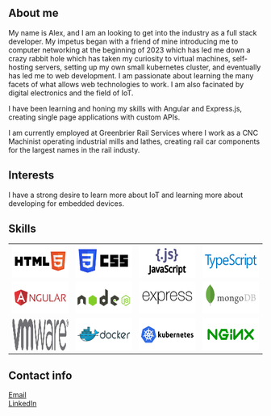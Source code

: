 

## About me
My name is Alex, and I am an looking to get into the industry as a full stack developer. My impetus began with a friend of mine introducing me to computer networking at the beginning of 2023 which has led me down a crazy rabbit hole which has taken my curiosity to virtual machines, self-hosting servers, setting up my own small kubernetes cluster, and eventually has led me to web development. I am passionate about learning the many facets of what allows web technologies to work. I am also facinated by digital electronics and the field of IoT.

I have been learning and honing my skills with Angular and Express.js, creating single page applications with custom APIs.

I am currently employed at Greenbrier Rail Services where I work as a CNC Machinist operating industrial mills and lathes, creating rail car components for the largest names in the rail industy.


## Interests
I have a strong desire to learn more about IoT and learning more about developing for embedded devices.

## Skills
<table>
  <tbody>
    <tr valign="center">
      <td width="20%" align="center">
        <img height="64px" src="images/w3_html5.svg">
      </td>
      <td width="20%" align="center">
        <img height="64px" src="images/w3_css.svg">
      </td>
      <td width="20%" align="center">
        <img height="64px" src="images/javascript.svg">
      </td>
      <td width="20%" align="center">
       <img height="64px" src="images/typescript.svg">
      </td>
    </tr>
    <tr valign="center">
      <td width="20%" align="center">
        <img height="64px" src="images/angular.svg">
      </td>
      <td width="20%" align="center">
        <img height="64px" src="images/nodejs.svg">
      </td>
      <td width="20%" align="center">
        <img height="64px" src="images/expressjs.svg">
      </td>
      <td width="20%" align="center">
        <img height="64px" src="images/mongodb.svg">
      </td>
    </tr>
    <tr valign="center">
      <td width="20%" align="center">
        <img height="64px" src="images/vmware.svg">
      </td>
      <td width="20%" align="center">
        <img height="64px" src="images/docker.svg">
      </td>
      <td width="20%" align="center">
        <img height="64px" src="images/kubernetes.svg">
      </td>
       <td width="20%" align="center">
        <img height="64px" src="images/nginx.svg">
      </td>
    </tr>
  </tbody>
</table>


## Contact info
[Email](alex.mantz@yahoo.com) <br />
[LinkedIn](https://www.linkedin.com/in/james-mantz-942546138?lipi=urn%3Ali%3Apage%3Ad_flagship3_profile_view_base_contact_details%3BOpTf%2BiY%2BSni7yIQMxo8uaA%3D%3D)

<!--
**AlexMantzDev/AlexMantzDev** is a ✨ _special_ ✨ repository because its `README.md` (this file) appears on your GitHub profile.

Here are some ideas to get you started:

- 🔭 I’m currently working on ...
- 🌱 I’m currently learning ...
- 👯 I’m looking to collaborate on ...
- 🤔 I’m looking for help with ...
- 💬 Ask me about ...
- 📫 How to reach me: ...
- 😄 Pronouns: ...
- ⚡ Fun fact: ...
-->
